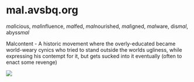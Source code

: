 # mal.avsbq.org

*mal*icious, *mal*influence, *mal*fed, *mal*nourished, *mal*igned, *mal*ware, dis*mal*, abyss*mal*

Malcontent
    - A historic movement where the overly-educated became world-weary cynics who tried to stand outside the worlds ugliness, while expressing his contempt for it, but gets sucked into it eventually (often to enact some revenge)

<img src=.pix/news.avif>
